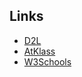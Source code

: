 ## Links
- [D2L](https://learn.georgebrown.ca)
- [AtKlass](https://app.atklass.com)
- [W3Schools](https://www.w3schools.com/)
